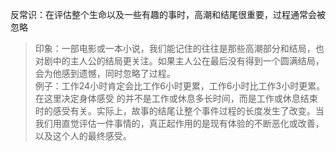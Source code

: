 反常识：在评估整个生命以及一些有趣的事时，高潮和结尾很重要，过程通常会被忽略

>印象：一部电影或一本小说，我们能记住的往往是那些高潮部分和结局，也对剧中的主人公的结局更关注。如果主人公在最后没有得到一个圆满结局，会为他感到遗憾，同时忽略了过程。  
>例子：工作24小时肯定会比工作6小时更累，工作6小时比工作3小时更累。在这里决定身体感受 的并不是工作或休息多长时间，而是工作或休息结束时的感受有关。实际上，故事的结尾让整个事件过程的长度发生了改变。当我们用直觉评估一件事情的，真正起作用的是现有体验的不断恶化或改善，以及这个人的最终感受。
